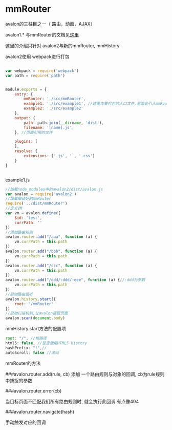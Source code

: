 mmRouter
=========================

avalon的三柱臣之一（ 路由，动画，AJAX）

avalon1.* 与mmRouter的文档见[这里](https://github.com/RubyLouvre/mmRouter/blob/0.9/README.md)

这里的介绍只针对 avalon2与新的mmRouter, mmHistory


avalon2使用 webpack进行打包

```javascript

var webpack = require('webpack')
var path = require('path')


module.exports = {
    entry: {
        mmRouter: './src/mmRouter',
        example1: './src/example1', //这里你要打包的入口文件,里面会引入mmRouter,avalon2
        example2: './src/example2'
    },
    output: {
        path: path.join(__dirname, 'dist'),
        filename: '[name].js',
    }, //页面引用的文件

    plugins: [
    ],
    resolve: {
        extensions: ['.js', '', '.css']
    }
}



```


example1.js

```javascript
//加载node_modules中的avalon2/dist/avalon.js
var avalon = require('avalon2')
//加载编译好的mmRouter
require('../dist/mmRouter')
//定义VM
var vm = avalon.define({
    $id: 'test',
    currPath: ''
})
//添加路由规则
avalon.router.add("/aaa", function (a) {
    vm.currPath = this.path
})
avalon.router.add("/bbb", function (a) {
    vm.currPath = this.path
})
avalon.router.add("/ccc", function (a) {
    vm.currPath = this.path
})
avalon.router.add("/ddd/:ddd/:eee", function (a) {//:ddd为参数
    vm.currPath = this.path
})
//启动路由监听
avalon.history.start({
    root: "/mmRouter"
})
//启动扫描机制,让avalon接管页面
avalon.scan(document.body)

```


mmHistory.start方法的配置项

```javascript
root: "/", //根路径
html5: false, //是否使用HTML5 history 
hashPrefix: "!",//
autoScroll: false //滚动

```


mmRouter的方法

###avalon.router.add(rule, cb) 
添加 一个路由规则与对象的回调, cb为rule规则中捕捉的参数

###avalon.router.error(cb)

当目标页面不匹配我们所有路由规则时, 就会执行此回调.有点像404

###avalon.router.navigate(hash)

手动触发对应的回调


